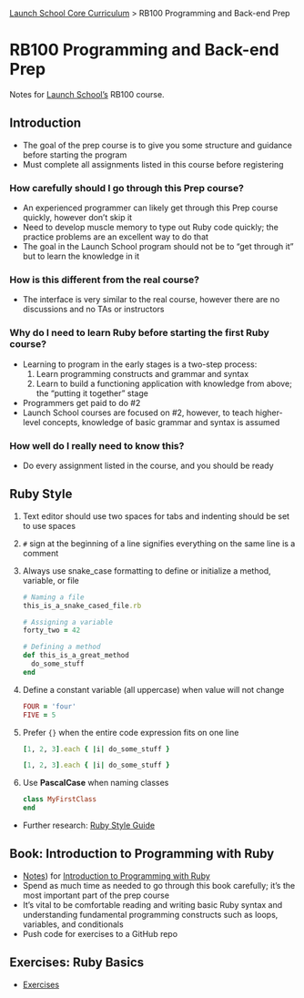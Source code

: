 [Launch School Core Curriculum][readme] >
RB100 Programming and Back-end Prep

# RB100 Programming and Back-end Prep

Notes for [Launch School’s][launch-school] RB100 course.

## Introduction

- The goal of the prep course is to give you some structure and guidance before starting the program
- Must complete all assignments listed in this course before registering

### How carefully should I go through this Prep course?

- An experienced programmer can likely get through this Prep course quickly, however don’t skip it
- Need to develop muscle memory to type out Ruby code quickly; the practice problems are an excellent way to do that
- The goal in the Launch School program should not be to “get through it” but to learn the knowledge in it

### How is this different from the real course?

- The interface is very similar to the real course, however there are no discussions and no TAs or instructors

### Why do I need to learn Ruby before starting the first Ruby course?

- Learning to program in the early stages is a two-step process:
  1. Learn programming constructs and grammar and syntax
  2. Learn to build a functioning application with knowledge from above; the “putting it together” stage
- Programmers get paid to do #2
- Launch School courses are focused on #2, however, to teach higher-level concepts, knowledge of basic grammar and syntax is assumed

### How well do I really need to know this?

- Do every assignment listed in the course, and you should be ready

## Ruby Style

1. Text editor should use two spaces for tabs and indenting should be set to use spaces
2. `#` sign at the beginning of a line signifies everything on the same line is a comment
3. Always use snake_case formatting to define or initialize a method, variable, or file

   ```ruby
   # Naming a file
   this_is_a_snake_cased_file.rb

   # Assigning a variable
   forty_two = 42

   # Defining a method
   def this_is_a_great_method
     do_some_stuff
   end
   ```

4. Define a constant variable (all uppercase) when value will not change

   ```ruby
   FOUR = 'four'
   FIVE = 5
   ```

5. Prefer `{}` when the entire code expression fits on one line

   ```ruby
   [1, 2, 3].each { |i| do_some_stuff }

   [1, 2, 3].each { |i| do_some_stuff }
   ```

6. Use **PascalCase** when naming classes

   ```ruby
   class MyFirstClass
   end
   ```

- Further research: [Ruby Style Guide][style-guide]

## Book: Introduction to Programming with Ruby

- [Notes][ruby-intro-notes]) for [Introduction to Programming with Ruby][ruby-intro-book]
- Spend as much time as needed to go through this book carefully; it’s the most important part of the prep course
- It’s vital to be comfortable reading and writing basic Ruby syntax and understanding fundamental programming constructs such as loops, variables, and conditionals
- Push code for exercises to a GitHub repo

## Exercises: Ruby Basics

- [Exercises][ruby-basics]

[readme]: /README.md
[ruby-basics]: /exercises/ruby_basics/ruby-basics-contents.md
[ruby-intro-notes]: introduction_to_programming_with_ruby/introduction-to-programming-with-ruby-notes.md
[launch-school]: https://launchschool.com
[ruby-intro-book]: https://launchschool.com/books/ruby
[style-guide]: https://github.com/rubocop-hq/ruby-style-guide
